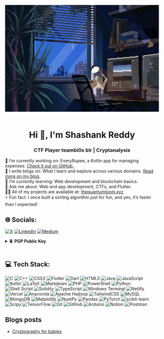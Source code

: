 <img src="welcome.gif" width="900" height="350" >
<br><br>

<h1 align="center">Hi 👋, I'm Shashank Reddy</h1>
<h3 align="center">CTF Player teambi0s blr | Cryptanalysis</h3>

🔭 I’m currently working on: EveryRupee, a Kotlin app for managing expenses. [Check it out on GitHub.](https://github.com/shashank-amireddy/myWeather) <br> 📝 I write blogs on: What I learn and explore across various domains. [Read more on my blog.](https://quantumloom.medium.com/)<br> 🌱 I’m currently learning: Web development and blockchain basics.<br> 💬 Ask me about: Web and app development, CTFs, and Flutter.<br> 👨‍💻 All of my projects are available at: [thequantumloom.xyz](https://www.thequantumloom.xyz/)<br> ⚡ Fun fact: I once built a sorting algorithm just for fun, and yes, it’s faster than I expected!

## 🌐 Socials:
[![X](https://img.shields.io/badge/X-black.svg?logo=X&logoColor=white)](https://x.com/Shanksreddy)  [![LinkedIn](https://img.shields.io/badge/LinkedIn-%230077B5.svg?logo=linkedin&logoColor=white)](https://linkedin.com/in/shashank-amireddy) [![Medium](https://img.shields.io/badge/Medium-12100E?logo=medium&logoColor=white)](https://medium.com/@quantumloom)


<details>
  <summary><b>🔒&nbsp;&nbsp;PGP&nbsp;Public&nbsp;Key</b></summary>
  <br/>

```
-----BEGIN PGP PUBLIC KEY BLOCK-----

mQINBGbxUFMBEADTWIUXWgRL8j/Wwb5Xzy0MLSNLpNgi631m8bClT1Btc9qJtq6t
+Q9VCSRQ1nMilF2DOLaW4cKxkFnLct+WkOpN2PTuTFjsZzPaCAuwkwgYsYCcI5DS
TLoosJpTHPVE1XtM4QxYJKx+lQRvIz53dWJvOrMHLv03anSzppr7kcC1jjzSyJOo
KQ5WSoUuRXWpVXqWfl/TAWqX5UrcKnXAeVK6V1PFlOHBcWXdZ3zwPRCeJsASvJzD
9CsTvrFgkzqRut7J3tLFs31vrHv4a6W1X5yQ0lyRxu9ldUc+72N0es34vVc01LR9
rYM+p4mPnNfIcU/uthtSR1JyrAM4Qenom19p1w/1X+sayDyFSwKrPCbvarEQPvbg
YbVfsHs860dG0RakC4vqN0pDCcHssMuiUBif2ryCoyJh0dWPBhLwTgtPb98SKtEA
uxoODkx3/VOAAYpqosJ2PZBrLqx3a0kYi6KutfPoLhHz0QZg80IuO8GoVQKwYeP8
BNmvvB1m2EwqrIXKLy0mQqG1eOI5WBB4pI96LJkJE3D3fsTeQIQ1dwuc3C96vNbb
Hz4b1EKt2/M0YKDdmcWtABpHsVG/xWM9f+lLK6chIQX8JLSisIO8pHF5A44839Ey
WFD1DXcT49XCiNGPl30X0NOIwysE9Tcnn6jW0XUi2oFARtQqrZE2jSE2NwARAQAB
tDFTaGFzaGFuayBBbWlyZWRkeSA8YW1pcmVkZHkuc2hhc2hhbmszMUBnbWFpbC5j
b20+iQJRBBMBCAA7FiEEZJxHYLeaNOc7ajtAPR3DpIzEcu4FAmbxUFMCGwMFCwkI
BwICIgIGFQoJCAsCBBYCAwECHgcCF4AACgkQPR3DpIzEcu5zGw//WntcI1E8YFIa
kNvkkxqqsooWHFjD8BZk6xV27PQMJA8m0Uec4mIjRYqhwg/oOP68s12deGQOFFSl
NVhrQo0nBumB5acLbkxET/O53MaDPit6OXqqcAgq2XzRpduNJ8MMBacxQrEtqBf8
u3EiHmCqOS73AtvyC0QUK7OX3jsiZeEDgP3gtB7umJhPbgyNN1+Yxg1pkIo+abO8
msy3RR+AAlppKBSQQBSlyR4vDtabjGtDPDsrWUiopIuCWTSYeik27OzumOP8kkZq
PQYpCAnCqIBnIa8OHYTkYEpaI3NNlErVTF19fSU6hiDjuY+jD6eRMlcN0feiFfZR
9Sxc3refgZ2MXVt2FjDo1Nyi6CGZbsh3qt9a24wa9g2mA1O8/g5u3dnEpWRz/JYj
Jc40UMnsf+tRXUXPpv297oi5qv9tTlXhQjCq569zR/vL4ibaHi/LWpRj1wwUBtsh
G9e9qK0kF1Si0fIhay3fT7i4vAz6sE/OFFUKBlobmHolAt4id6ype/+4k3JMjeDP
Cp6mLeZxXAhxvNgWX4VK49g5rQ/q4tNKmb/UQUbuDiuIJJvKoitQ8Y9QOM3VYlwL
rMsme8BMWwBdEJjFODdxy/+vlZ296wtNp9PZXd0lHFBiSY8lnOeQ1vdA/znIRMEG
YyMj1zdcjdWwVo9uTpD0Cc/VwLnxYd65Ag0EZvFQUwEQANlOo817jAXzYyS4NIGe
hVPF8gv8K0XAq1u1YvPIK5Nyz+BGqdA8i2jUZu8aGuVBuLNBCkA6C48NHmBj0mtP
ZZRylvx70GiUdtjjn0/vHFF3jFc0HrrKttoHEGYVkuZsJrtjRrnFNy33EXGJ+G13
AUbx1UR2Dkv3R2vzispscXj27h8irFIIGNXMe/EUtOLM/EWved2TsBh+Id2i++dZ
dnHW+z72lyuo2PPBZ69I+IVb8dla1CnkMD8QN3T/uAIMSlnHk+uA3/o2FqDXae8g
RWWrbwZQXQ7F+jAPNuo2yYo+JyCbUuDm5/4m0vGKKE4ewlwPbcwHzAau7pr9/d6y
jzOWEQ8Hsn7vpe1cNKjQfL8AW7zkfm4HCQl1220guxBN7PN6Psc7n0yB1rwU90rN
TwQgQASS25a6cm8GIqMMlvAhYiQXz0iLFicEbhQzXz4mTbcUefmBqNrvTo+aZQdU
nt2dPe8XE4txGIb6eX7UrIrjUKs1eIYp+EjSsTW0LR+JP28mgaGTJZnUlYqaPKMz
E1vW2fyMJmmzLqcEph+KgF6R6jKO56f0NC2nu2Ul9jp9DKW/aOQFGOZICIsIKxNu
bLx/Z1iYl1cIHD8tgLE/2FcftMg9pFmzjaUQhKOSkasto1ESaGSklv10v4xW6swZ
kAP2vBzhLo7Qnutg+HMZjPNdABEBAAGJAjYEGAEIACAWIQRknEdgt5o05ztqO0A9
HcOkjMRy7gUCZvFQUwIbDAAKCRA9HcOkjMRy7qUgD/41ki+G8ToNANPx7VytjbPi
HNizSnt19BQOVCDpRS0YbpbfLuw1J1lxp7Fz+ujNGmcL7wKS3gHxMll2o58LkoLQ
X8MVDqObSG4KwkfKXfxo7xzljSvGUFBZptUxea+giJhHgEpWCo0Fd+DgxmTMviR1
Q4xGZYSke7ryjtp4JsggRcpJRSU4fHJfJmQsJNjLKllgFeVmbTPbPTKo8MwyHDNY
rEWdQ6VimsPJ/9SUCL/AIEu8Tg6QWfKpmuYHr01grvXw/wD7oFvGkX+XmRk5K8yq
vztCVve+EhalSeRM1sJTL+YNpEF6WEi696TZRoH3kVxSX5WiwcDPCdpkmzSi+mL3
p2rgrcUBZGTv3n5fA5sY+h5K68QWQgZKRB0zx+vXtIqW0bTdGzsHjUCt37aOPBkL
B6PIb68GAd7LiHwoIJOFn4SvrfbL1BcAHlH37hQHX1gqnO6C7h1arZLnQeBKTq4V
91JQ40euKoBE0f+bYAFCQDtPucIQx7awe+w7idMXWygO4EUUkgjNx/KJlyVo5+JV
c7R4dHC+/1K3pVBQgIjPtSEQGxNb6e+eWqKCVTN1LH/Eb153C/Kjir+HvSHDQpXJ
Fi19vbDbmTw6v3+b6n2afH0bJGWmscmP7RYJiefbnOL6ZytR79RC1Dju6wTyZI1a
Jh5Ka9yZPrRSz/pcGbEaAw==
=J+4I
-----END PGP PUBLIC KEY BLOCK-----

```
</details>

<br>

## 💻 Tech Stack:
![C](https://img.shields.io/badge/c-%2300599C.svg?style=for-the-badge&logo=c&logoColor=white) ![C++](https://img.shields.io/badge/c++-%2300599C.svg?style=for-the-badge&logo=c%2B%2B&logoColor=white) ![CSS3](https://img.shields.io/badge/css3-%231572B6.svg?style=for-the-badge&logo=css3&logoColor=white) ![Flutter](https://img.shields.io/badge/Flutter-02569B?style=for-the-badge&logo=flutter&logoColor=fff) ![Dart](https://img.shields.io/badge/dart-%230175C2.svg?style=for-the-badge&logo=dart&logoColor=white) ![HTML5](https://img.shields.io/badge/html5-%23E34F26.svg?style=for-the-badge&logo=html5&logoColor=white) ![Java](https://img.shields.io/badge/java-%23ED8B00.svg?style=for-the-badge&logo=openjdk&logoColor=white) ![JavaScript](https://img.shields.io/badge/javascript-%23323330.svg?style=for-the-badge&logo=javascript&logoColor=%23F7DF1E) ![Kotlin](https://img.shields.io/badge/kotlin-%237F52FF.svg?style=for-the-badge&logo=kotlin&logoColor=white) ![LaTeX](https://img.shields.io/badge/latex-%23008080.svg?style=for-the-badge&logo=latex&logoColor=white) ![Markdown](https://img.shields.io/badge/markdown-%23000000.svg?style=for-the-badge&logo=markdown&logoColor=white) ![PHP](https://img.shields.io/badge/php-%23777BB4.svg?style=for-the-badge&logo=php&logoColor=white) ![PowerShell](https://img.shields.io/badge/PowerShell-%235391FE.svg?style=for-the-badge&logo=powershell&logoColor=white) ![Python](https://img.shields.io/badge/python-3670A0?style=for-the-badge&logo=python&logoColor=ffdd54) ![Shell Script](https://img.shields.io/badge/shell_script-%23121011.svg?style=for-the-badge&logo=gnu-bash&logoColor=white) ![Solidity](https://img.shields.io/badge/Solidity-%23363636.svg?style=for-the-badge&logo=solidity&logoColor=white) ![TypeScript](https://img.shields.io/badge/typescript-%23007ACC.svg?style=for-the-badge&logo=typescript&logoColor=white) ![Windows Terminal](https://img.shields.io/badge/Windows%20Terminal-%234D4D4D.svg?style=for-the-badge&logo=windows-terminal&logoColor=white) ![Netlify](https://img.shields.io/badge/netlify-%23000000.svg?style=for-the-badge&logo=netlify&logoColor=#00C7B7) ![Vercel](https://img.shields.io/badge/vercel-%23000000.svg?style=for-the-badge&logo=vercel&logoColor=white) ![Anaconda](https://img.shields.io/badge/Anaconda-%2344A833.svg?style=for-the-badge&logo=anaconda&logoColor=white) ![Apache Hadoop](https://img.shields.io/badge/Apache%20Hadoop-66CCFF?style=for-the-badge&logo=apachehadoop&logoColor=black) ![TailwindCSS](https://img.shields.io/badge/tailwindcss-%2338B2AC.svg?style=for-the-badge&logo=tailwind-css&logoColor=white) ![MySQL](https://img.shields.io/badge/mysql-4479A1.svg?style=for-the-badge&logo=mysql&logoColor=white) ![MongoDB](https://img.shields.io/badge/MongoDB-%234ea94b.svg?style=for-the-badge&logo=mongodb&logoColor=white) ![Matplotlib](https://img.shields.io/badge/Matplotlib-%23ffffff.svg?style=for-the-badge&logo=Matplotlib&logoColor=black) ![NumPy](https://img.shields.io/badge/numpy-%23013243.svg?style=for-the-badge&logo=numpy&logoColor=white) ![Pandas](https://img.shields.io/badge/pandas-%23150458.svg?style=for-the-badge&logo=pandas&logoColor=white) ![PyTorch](https://img.shields.io/badge/PyTorch-%23EE4C2C.svg?style=for-the-badge&logo=PyTorch&logoColor=white) ![scikit-learn](https://img.shields.io/badge/scikit--learn-%23F7931E.svg?style=for-the-badge&logo=scikit-learn&logoColor=white) ![Scipy](https://img.shields.io/badge/SciPy-%230C55A5.svg?style=for-the-badge&logo=scipy&logoColor=%white) ![TensorFlow](https://img.shields.io/badge/TensorFlow-%23FF6F00.svg?style=for-the-badge&logo=TensorFlow&logoColor=white) ![Git](https://img.shields.io/badge/git-%23F05033.svg?style=for-the-badge&logo=git&logoColor=white) ![GitHub](https://img.shields.io/badge/github-%23121011.svg?style=for-the-badge&logo=github&logoColor=white) ![Arduino](https://img.shields.io/badge/-Arduino-00979D?style=for-the-badge&logo=Arduino&logoColor=white) ![Notion](https://img.shields.io/badge/Notion-%23000000.svg?style=for-the-badge&logo=notion&logoColor=white) ![Postman](https://img.shields.io/badge/Postman-FF6C37?style=for-the-badge&logo=postman&logoColor=white)


## Blogs posts
<!-- BLOG-POST-LIST:START -->
- [Cryptography for babies](https://quantumloom.medium.com/cryptography-for-babies-e87b51c2dbd3?source=rss-3ec706d382b6------2)
<!-- BLOG-POST-LIST:END -->





